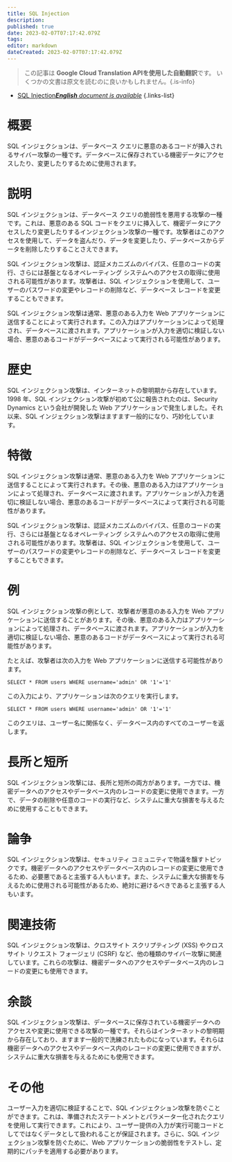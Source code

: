 ```yaml
---
title: SQL Injection
description: 
published: true
date: 2023-02-07T07:17:42.079Z
tags: 
editor: markdown
dateCreated: 2023-02-07T07:17:42.079Z
---
```


> この記事は **Google Cloud Translation APIを使用した自動翻訳**です。
いくつかの文書は原文を読むのに良いかもしれません。{.is-info}



- [SQL Injection***English** document is available*](/en/Knowledge-base/Dictionary/sql-injection)
{.links-list}


# 概要
SQL インジェクションは、データベース クエリに悪意のあるコードが挿入されるサイバー攻撃の一種です。データベースに保存されている機密データにアクセスしたり、変更したりするために使用されます。

# 説明
SQL インジェクションは、データベース クエリの脆弱性を悪用する攻撃の一種です。これは、悪意のある SQL コードをクエリに挿入して、機密データにアクセスしたり変更したりするインジェクション攻撃の一種です。攻撃者はこのアクセスを使用して、データを盗んだり、データを変更したり、データベースからデータを削除したりすることさえできます。

SQL インジェクション攻撃は、認証メカニズムのバイパス、任意のコードの実行、さらには基盤となるオペレーティング システムへのアクセスの取得に使用される可能性があります。攻撃者は、SQL インジェクションを使用して、ユーザーのパスワードの変更やレコードの削除など、データベース レコードを変更することもできます。

SQL インジェクション攻撃は通常、悪意のある入力を Web アプリケーションに送信することによって実行されます。この入力はアプリケーションによって処理され、データベースに渡されます。アプリケーションが入力を適切に検証しない場合、悪意のあるコードがデータベースによって実行される可能性があります。

# 歴史
SQL インジェクション攻撃は、インターネットの黎明期から存在しています。 1998 年、SQL インジェクション攻撃が初めて公に報告されたのは、Security Dynamics という会社が開発した Web アプリケーションで発生しました。それ以来、SQL インジェクション攻撃はますます一般的になり、巧妙化しています。

# 特徴
SQL インジェクション攻撃は通常、悪意のある入力を Web アプリケーションに送信することによって実行されます。その後、悪意のある入力はアプリケーションによって処理され、データベースに渡されます。アプリケーションが入力を適切に検証しない場合、悪意のあるコードがデータベースによって実行される可能性があります。

SQL インジェクション攻撃は、認証メカニズムのバイパス、任意のコードの実行、さらには基盤となるオペレーティング システムへのアクセスの取得に使用される可能性があります。攻撃者は、SQL インジェクションを使用して、ユーザーのパスワードの変更やレコードの削除など、データベース レコードを変更することもできます。

# 例
SQL インジェクション攻撃の例として、攻撃者が悪意のある入力を Web アプリケーションに送信することがあります。その後、悪意のある入力はアプリケーションによって処理され、データベースに渡されます。アプリケーションが入力を適切に検証しない場合、悪意のあるコードがデータベースによって実行される可能性があります。

たとえば、攻撃者は次の入力を Web アプリケーションに送信する可能性があります。

```
SELECT * FROM users WHERE username='admin' OR '1'='1'
```

この入力により、アプリケーションは次のクエリを実行します。

```
SELECT * FROM users WHERE username='admin' OR '1'='1'
```

このクエリは、ユーザー名に関係なく、データベース内のすべてのユーザーを返します。

# 長所と短所
SQL インジェクション攻撃には、長所と短所の両方があります。一方では、機密データへのアクセスやデータベース内のレコードの変更に使用できます。一方で、データの削除や任意のコードの実行など、システムに重大な損害を与えるために使用することもできます。

# 論争
SQL インジェクション攻撃は、セキュリティ コミュニティで物議を醸すトピックです。機密データへのアクセスやデータベース内のレコードの変更に使用できるため、必要悪であると主張する人もいます。また、システムに重大な損害を与えるために使用される可能性があるため、絶対に避けるべきであると主張する人もいます。

# 関連技術
SQL インジェクション攻撃は、クロスサイト スクリプティング (XSS) やクロスサイト リクエスト フォージェリ (CSRF) など、他の種類のサイバー攻撃に関連しています。これらの攻撃は、機密データへのアクセスやデータベース内のレコードの変更にも使用できます。

# 余談
SQL インジェクション攻撃は、データベースに保存されている機密データへのアクセスや変更に使用できる攻撃の一種です。それらはインターネットの黎明期から存在しており、ますます一般的で洗練されたものになっています。それらは機密データへのアクセスやデータベース内のレコードの変更に使用できますが、システムに重大な損害を与えるためにも使用できます。

# その他
ユーザー入力を適切に検証することで、SQL インジェクション攻撃を防ぐことができます。これは、準備されたステートメントとパラメーター化されたクエリを使用して実行できます。これにより、ユーザー提供の入力が実行可能コードとしてではなくデータとして扱われることが保証されます。さらに、SQL インジェクション攻撃を防ぐために、Web アプリケーションの脆弱性をテストし、定期的にパッチを適用する必要があります。